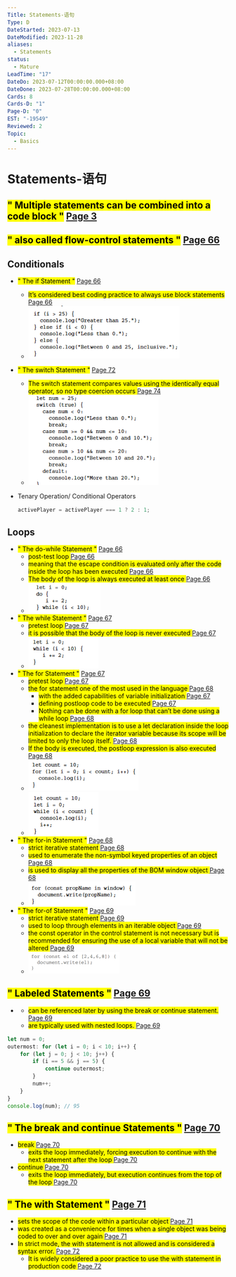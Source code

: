 ```yaml
---
Title: Statements-语句
Type: D
DateStarted: 2023-07-13
DateModified: 2023-11-28
aliases:
  - Statements
status:
  - Mature
LeadTime: "17"
DateDo: 2023-07-12T00:00:00.000+08:00
DateDone: 2023-07-28T00:00:00.000+08:00
Cards: 8
Cards-D: "1"
Page-D: "0"
EST: "-19549"
Reviewed: 2
Topic:
  - Basics
---
```


# Statements-语句

## <mark class="hltr-yellow ">" Multiple statements can be combined into a code block "</mark> [Page 3 ](zotero://open-pdf/library/items/2BS329KQ?page=3&annotation=ZXVBT58F)

## <mark class="hltr-orange ">" also called flow-control statements "</mark> [Page 66 ](zotero://open-pdf/library/items/2BS329KQ?page=66&annotation=2VF6KXAJ)

## Conditionals

- <mark class="hltr-gray ">" The if Statement "</mark> [Page 66 ](zotero://open-pdf/library/items/2BS329KQ?page=66&annotation=U87WSUNB)
  - <mark class="hltr-yellow "> It’s considered best coding practice to always use block statements </mark> [Page 66](zotero://open-pdf/library/items/2BS329KQ?page=66&annotation=NRHPN9LX)
  - ![](z-Assets/Paste%20image%201690529359572image.png)
- <mark class="hltr-gray ">" The switch Statement "</mark> [Page 72 ](zotero://open-pdf/library/items/2BS329KQ?page=72&annotation=C84573YU)
  - <mark class="hltr-yellow "> The switch statement compares values using the identically equal operator, so no type coercion occurs </mark> [Page 74](zotero://open-pdf/library/items/2BS329KQ?page=74&annotation=DB4WPHM5)
  - ![](z-Assets/Paste%20image%201690529292548image.png)
- Tenary Operation/ Conditional Operators

  ```js
  activePlayer = activePlayer === 1 ? 2 : 1;
  ```

## Loops

- <mark class="hltr-gray ">" The do-while Statement "</mark> [Page 66 ](zotero://open-pdf/library/items/2BS329KQ?page=66&annotation=SV2XM65N)
  - <mark class="hltr-orange "> post-test loop </mark> [Page 66](zotero://open-pdf/library/items/2BS329KQ?page=66&annotation=UTI74GZM)
  - <mark class="hltr-yellow "> meaning that the escape condition is evaluated only after the code inside the loop has been executed </mark> [Page 66](zotero://open-pdf/library/items/2BS329KQ?page=66&annotation=QTGNV32X)
  - <mark class="hltr-yellow "> The body of the loop is always executed at least once </mark> [Page 66](zotero://open-pdf/library/items/2BS329KQ?page=66&annotation=2S9XVXHN)
  - ![](z-Assets/Paste%20image%201690529496174image.png)
- <mark class="hltr-gray ">" The while Statement "</mark> [Page 67 ](zotero://open-pdf/library/items/2BS329KQ?page=67&annotation=FK77AR7S)
  - <mark class="hltr-orange "> pretest loop </mark> [Page 67](zotero://open-pdf/library/items/2BS329KQ?page=67&annotation=9RZ8K2YG)
  - <mark class="hltr-yellow "> it is possible that the body of the loop is never executed </mark> [Page 67](zotero://open-pdf/library/items/2BS329KQ?page=67&annotation=RRS8J6KI)
  - ![](z-Assets/Paste%20image%201690529529772image.png)
- <mark class="hltr-gray ">" The for Statement "</mark> [Page 67 ](zotero://open-pdf/library/items/2BS329KQ?page=67&annotation=GU882LFC)
  - <mark class="hltr-orange "> pretest loop </mark> [Page 67](zotero://open-pdf/library/items/2BS329KQ?page=67&annotation=V67VFJXI)
  - <mark class="hltr-yellow "> the for statement one of the most used in the language </mark> [Page 68](zotero://open-pdf/library/items/2BS329KQ?page=68&annotation=NAN44N4X)
    - <mark class="hltr-yellow "> with the added capabilities of variable initialization </mark> [Page 67](zotero://open-pdf/library/items/2BS329KQ?page=67&annotation=299N7A9J)
    - <mark class="hltr-yellow "> defining postloop code to be executed </mark> [Page 67](zotero://open-pdf/library/items/2BS329KQ?page=67&annotation=LGDZ4ZC5)
    - <mark class="hltr-yellow "> Nothing can be done with a for loop that can’t be done using a while loop </mark> [Page 68](zotero://open-pdf/library/items/2BS329KQ?page=68&annotation=VLVWUALH)
  - <mark class="hltr-yellow "> the cleanest implementation is to use a let declaration inside the loop initialization to declare the iterator variable because its scope will be limited to only the loop itself. </mark> [Page 68](zotero://open-pdf/library/items/2BS329KQ?page=68&annotation=AI8JCPL2)
  - <mark class="hltr-yellow "> If the body is executed, the postloop expression is also executed </mark> [Page 68](zotero://open-pdf/library/items/2BS329KQ?page=68&annotation=FLCI44VW)
  - ![](z-Assets/Paste%20image%201690529552779image.png)
  - ![](z-Assets/Paste%20image%201690529642587image.png)
- <mark class="hltr-gray ">" The for-in Statement "</mark> [Page 68 ](zotero://open-pdf/library/items/2BS329KQ?page=68&annotation=C2AEGDF2)
  - <mark class="hltr-orange "> strict iterative statement </mark> [Page 68](zotero://open-pdf/library/items/2BS329KQ?page=68&annotation=TALNCD6W)
  - <mark class="hltr-yellow "> used to enumerate the non-symbol keyed properties of an object </mark> [Page 68](zotero://open-pdf/library/items/2BS329KQ?page=68&annotation=2ELCB3DF)
  - <mark class="hltr-yellow "> is used to display all the properties of the BOM window object </mark> [Page 68](zotero://open-pdf/library/items/2BS329KQ?page=68&annotation=QF6AEZXN)
  - ![](z-Assets/Paste%20image%201690529687869image.png)
- <mark class="hltr-gray ">" The for-of Statement "</mark> [Page 69 ](zotero://open-pdf/library/items/2BS329KQ?page=69&annotation=M3ALI9C5)
  - <mark class="hltr-orange "> strict iterative statement </mark> [Page 69](zotero://open-pdf/library/items/2BS329KQ?page=69&annotation=LGQ3I3DJ)
  - <mark class="hltr-yellow "> used to loop through elements in an iterable object </mark> [Page 69](zotero://open-pdf/library/items/2BS329KQ?page=69&annotation=596BJG5V)
  - <mark class="hltr-yellow "> the const operator in the control statement is not necessary but is recommended for ensuring the use of a local variable that will not be altered </mark> [Page 69](zotero://open-pdf/library/items/2BS329KQ?page=69&annotation=8ITIUUEP)
  - ![](z-Assets/Paste%20image%201690529801720image.png)

## <mark class="hltr-gray ">" Labeled Statements "</mark> [Page 69 ](zotero://open-pdf/library/items/2BS329KQ?page=69&annotation=C42TFP9R)

- - <mark class="hltr-yellow "> can be referenced later by using the break or continue statement. </mark> [Page 69](zotero://open-pdf/library/items/2BS329KQ?page=69&annotation=LPTU9BUA)
  - <mark class="hltr-yellow "> are typically used with nested loops. </mark> [Page 69](zotero://open-pdf/library/items/2BS329KQ?page=69&annotation=9JIS59K3)

```js
let num = 0;
outermost: for (let i = 0; i < 10; i++) {
	for (let j = 0; j < 10; j++) {
		if (i == 5 && j == 5) {
			continue outermost;
		}
		num++;
	}
}
console.log(num); // 95
```

## <mark class="hltr-gray ">" The break and continue Statements "</mark> [Page 70 ](zotero://open-pdf/library/items/2BS329KQ?page=70&annotation=HGG2V8WG)

- <mark class="hltr-orange "> break </mark> [Page 70](zotero://open-pdf/library/items/2BS329KQ?page=70&annotation=FC9BXEBE)
  - <mark class="hltr-yellow "> exits the loop immediately, forcing execution to continue with the next statement after the loop </mark> [Page 70](zotero://open-pdf/library/items/2BS329KQ?page=70&annotation=HF9QVUCY)
- <mark class="hltr-orange "> continue </mark> [Page 70](zotero://open-pdf/library/items/2BS329KQ?page=70&annotation=MH9MEQ47)
  - <mark class="hltr-yellow "> exits the loop immediately, but execution continues from the top of the loop </mark> [Page 70](zotero://open-pdf/library/items/2BS329KQ?page=70&annotation=Q3F8IMU7)

## <mark class="hltr-gray ">" The with Statement "</mark> [Page 71 ](zotero://open-pdf/library/items/2BS329KQ?page=71&annotation=AKEEUJ4A)

- <mark class="hltr-yellow "> sets the scope of the code within a particular object </mark> [Page 71](zotero://open-pdf/library/items/2BS329KQ?page=71&annotation=8RYHH4DI)
- <mark class="hltr-yellow "> was created as a convenience for times when a single object was being coded to over and over again </mark> [Page 71](zotero://open-pdf/library/items/2BS329KQ?page=71&annotation=RJHQUH4L)
- <mark class="hltr-orange "> In strict mode, the with statement is not allowed and is considered a syntax error. </mark> [Page 72](zotero://open-pdf/library/items/2BS329KQ?page=72&annotation=N7YCKCHH)
  - <mark class="hltr-yellow "> It is widely considered a poor practice to use the with statement in production code </mark> [Page 72](zotero://open-pdf/library/items/2BS329KQ?page=72&annotation=8JE9X9UD)

